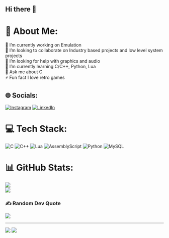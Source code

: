 ## Hi there 👋

# 💫 About Me:
🔭 I’m currently working on Emulation<br>
👯 I’m looking to collaborate on Industry based projects and low level system projects<br>
🤝 I’m looking for help with graphics and audio<br>
🌱 I’m currently learning C/C++, Python, Lua<br>
💬 Ask me about C<br>
⚡ Fun fact I love retro games


## 🌐 Socials:
[![Instagram](https://img.shields.io/badge/Instagram-%23E4405F.svg?logo=Instagram&logoColor=white)](https://instagram.com/kushkelaiya) [![LinkedIn](https://img.shields.io/badge/LinkedIn-%230077B5.svg?logo=linkedin&logoColor=white)](https://in.linkedin.com/in/kush-kelaiya-920345322)

# 💻 Tech Stack:
![C](https://img.shields.io/badge/c-%2300599C.svg?style=for-the-badge&logo=c&logoColor=white) ![C++](https://img.shields.io/badge/c++-%2300599C.svg?style=for-the-badge&logo=c%2B%2B&logoColor=white) ![Lua](https://img.shields.io/badge/lua-%232C2D72.svg?style=for-the-badge&logo=lua&logoColor=white) ![AssemblyScript](https://img.shields.io/badge/assembly%20script-%23000000.svg?style=for-the-badge&logo=assemblyscript&logoColor=white) ![Python](https://img.shields.io/badge/python-3670A0?style=for-the-badge&logo=python&logoColor=ffdd54) ![MySQL](https://img.shields.io/badge/mysql-4479A1.svg?style=for-the-badge&logo=mysql&logoColor=white)
# 📊 GitHub Stats:
![](https://github-readme-streak-stats.herokuapp.com/?user=Kush-Kelaiya22&theme=dark&hide_border=false)<br/>
![](https://github-readme-stats.vercel.app/api/top-langs/?username=Kush-Kelaiya22&theme=dark&hide_border=false&include_all_commits=true&count_private=true&layout=compact)

### ✍️ Random Dev Quote
![](https://quotes-github-readme.vercel.app/api?type=horizontal&theme=radical)

---
[![](https://visitcount.itsvg.in/api?id=Kush-Kelaiya22&icon=0&color=0)](https://visitcount.itsvg.in)
[![](https://visitcount.itsvg.in/api?id=Kush-Kelaiya22&label=Visits&color=0&icon=1&pretty=true)](https://visitcount.itsvg.in)
<!-- Proudly created with GPRM ( https://gprm.itsvg.in ) -->
